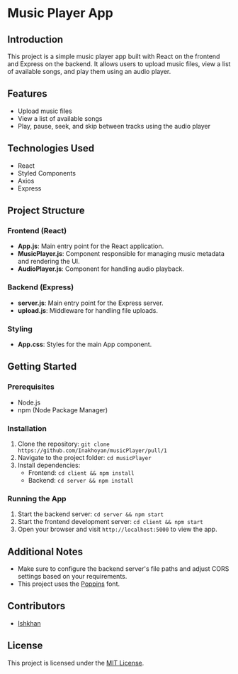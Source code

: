 # Music Player App

## Introduction
This project is a simple music player app built with React on the frontend and Express on the backend. It allows users to upload music files, view a list of available songs, and play them using an audio player.

## Features
- Upload music files
- View a list of available songs
- Play, pause, seek, and skip between tracks using the audio player

## Technologies Used
- React
- Styled Components
- Axios
- Express

## Project Structure

### Frontend (React)
- **App.js**: Main entry point for the React application.
- **MusicPlayer.js**: Component responsible for managing music metadata and rendering the UI.
- **AudioPlayer.js**: Component for handling audio playback.

### Backend (Express)
- **server.js**: Main entry point for the Express server.
- **upload.js**: Middleware for handling file uploads.

### Styling
- **App.css**: Styles for the main App component.

## Getting Started

### Prerequisites
- Node.js
- npm (Node Package Manager)

### Installation
1. Clone the repository: `git clone https://github.com/Inakhoyan/musicPlayer/pull/1`
2. Navigate to the project folder: `cd musicPlayer`
3. Install dependencies:
   - Frontend: `cd client && npm install`
   - Backend: `cd server && npm install`

### Running the App
1. Start the backend server: `cd server && npm start`
2. Start the frontend development server: `cd client && npm start`
3. Open your browser and visit `http://localhost:5000` to view the app.

## Additional Notes
- Make sure to configure the backend server's file paths and adjust CORS settings based on your requirements.
- This project uses the [Poppins](https://fonts.googleapis.com/css2?family=Poppins:ital,wght@0,200;0,600;1,300;1,500;1,700&display=swap) font.

## Contributors
- [Ishkhan](https://github.com/Inakhoyan)

## License
This project is licensed under the [MIT License](LICENSE).
